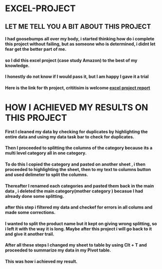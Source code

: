 # EXCEL-PROJECT
## LET ME TELL YOU A BIT ABOUT THIS PROJECT
#### I had goosebumps all over my body, i started thinking how do i complete this project without failing, but as someone who is determined, i didnt let fear get the better part of me.
#### so I did this excel project (case study Amazon) to the best of my knowledge.
#### I honestly do not know if I would pass it, but I am happy I gave it a trial
#### Here is the link for th project, crititisim is welcome [excel project report](https://docs.google.com/spreadsheets/d/1JaHcsy6_0Rv7BA10_jJICpYirjwdOx1z/edit?usp=drive_link&ouid=108057974644952937616&rtpof=true&sd=true)
# HOW I ACHIEVED MY RESULTS ON THIS PROJECT
#### First I cleaned my data by checking for duplicates by highlighting the entire data and using my data task bar to check for duplicates.
#### Then I proceeded to splitting the columns of the category because its a multi level category all in one category.
#### To do this I copied the category and pasted on another sheet , i then proceeded to highlighting the sheet, then to my text to columns button and used delimeter to split the columns.
#### Thereafter I renamed each categories and pasted them back in the main data , i deleted the main category(mother category ) becasue I had already done some splitting.
#### after this step i filtered my data and checkef for errors in all colums and made some corrections. 
#### I wanted to split the product name but it kept on giving wrong splitting, so i left it with the way it is long. Maybe after this project i will go back to it and give it another trail.
#### After all these steps I changed my sheet to table by using Clt + T and proceeded to summarize my data in my Pivot table.
#### This was how i achieved my result.
